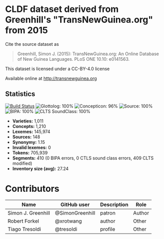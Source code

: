# CLDF dataset derived from Greenhill's "TransNewGuinea.org" from 2015

Cite the source dataset as

> Greenhill, Simon J. (2015): TransNewGuinea.org: An Online Database of New Guinea Languages. PLoS ONE 10.10: e0141563.

This dataset is licensed under a CC-BY-4.0 license

Available online at http://transnewguinea.org

## Statistics


[![Build Status](https://travis-ci.org/lexibank/transnewguineaorg.svg?branch=master)](https://travis-ci.org/lexibank/transnewguineaorg)
![Glottolog: 100%](https://img.shields.io/badge/Glottolog-100%25-brightgreen.svg "Glottolog: 100%")
![Concepticon: 96%](https://img.shields.io/badge/Concepticon-96%25-green.svg "Concepticon: 96%")
![Source: 100%](https://img.shields.io/badge/Source-100%25-brightgreen.svg "Source: 100%")
![BIPA: 100%](https://img.shields.io/badge/BIPA-100%25-brightgreen.svg "BIPA: 100%")
![CLTS SoundClass: 100%](https://img.shields.io/badge/CLTS%20SoundClass-100%25-brightgreen.svg "CLTS SoundClass: 100%")

- **Varieties:** 1,011
- **Concepts:** 1,210
- **Lexemes:** 145,974
- **Sources:** 148
- **Synonymy:** 1.15
- **Invalid lexemes:** 0
- **Tokens:** 705,939
- **Segments:** 410 (0 BIPA errors, 0 CTLS sound class errors, 409 CLTS modified)
- **Inventory size (avg):** 27.24

# Contributors

Name               | GitHub user     | Description                          | Role
---                | ---             | ---                                  | ---
Simon J. Greenhill | @SimonGreenhill | patron                               | Author
Robert Forkel      | @xrotwang       | author                               | Other 
Tiago Tresoldi     | @tresoldi       | profile                              | Other 


